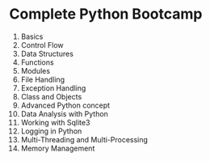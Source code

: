 # Complete Python Bootcamp

1. Basics
2. Control Flow
3. Data Structures
4. Functions
5. Modules
6. File Handling
7. Exception Handling
8. Class and Objects
9. Advanced Python concept
10. Data Analysis with Python
11. Working with Sqlite3
12. Logging in Python
13. Multi-Threading and Multi-Processing
14. Memory Management
